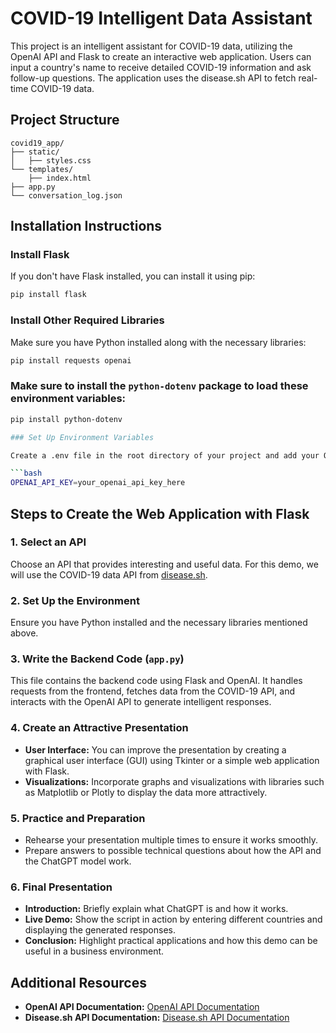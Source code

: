
# COVID-19 Intelligent Data Assistant

This project is an intelligent assistant for COVID-19 data, utilizing the OpenAI API and Flask to create an interactive web application. Users can input a country's name to receive detailed COVID-19 information and ask follow-up questions. The application uses the disease.sh API to fetch real-time COVID-19 data.

## Project Structure

```
covid19_app/
├── static/
│   ├── styles.css
└── templates/
    ├── index.html
├── app.py
└── conversation_log.json
```

## Installation Instructions

### Install Flask

If you don't have Flask installed, you can install it using pip:

```bash
pip install flask
```

### Install Other Required Libraries

Make sure you have Python installed along with the necessary libraries:

```bash
pip install requests openai
```

### Make sure to install the `python-dotenv` package to load these environment variables:

```bash
pip install python-dotenv

### Set Up Environment Variables

Create a .env file in the root directory of your project and add your OpenAI API key:

```bash
OPENAI_API_KEY=your_openai_api_key_here
```

## Steps to Create the Web Application with Flask

### 1. Select an API

Choose an API that provides interesting and useful data. For this demo, we will use the COVID-19 data API from [disease.sh](https://disease.sh/).

### 2. Set Up the Environment

Ensure you have Python installed and the necessary libraries mentioned above.

### 3. Write the Backend Code (`app.py`)

This file contains the backend code using Flask and OpenAI. It handles requests from the frontend, fetches data from the COVID-19 API, and interacts with the OpenAI API to generate intelligent responses.


### 4. Create an Attractive Presentation

- **User Interface:** You can improve the presentation by creating a graphical user interface (GUI) using Tkinter or a simple web application with Flask.
- **Visualizations:** Incorporate graphs and visualizations with libraries such as Matplotlib or Plotly to display the data more attractively.

### 5. Practice and Preparation

- Rehearse your presentation multiple times to ensure it works smoothly.
- Prepare answers to possible technical questions about how the API and the ChatGPT model work.

### 6. Final Presentation

- **Introduction:** Briefly explain what ChatGPT is and how it works.
- **Live Demo:** Show the script in action by entering different countries and displaying the generated responses.
- **Conclusion:** Highlight practical applications and how this demo can be useful in a business environment.

## Additional Resources

- **OpenAI API Documentation:** [OpenAI API Documentation](https://beta.openai.com/docs/)
- **Disease.sh API Documentation:** [Disease.sh API Documentation](https://disease.sh/docs/)

